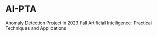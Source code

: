 # AI-PTA
Anomaly Detection Project in 2023 Fall Artificial Intelligence: Practical Techniques and Applications 

